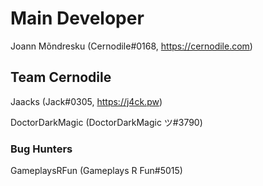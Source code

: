 # Main Developer
Joann Mõndresku (Cernodile#0168, https://cernodile.com)

## Team Cernodile
Jaacks (Jack#0305, https://j4ck.pw)

DoctorDarkMagic (DoctorDarkMagic ツ#3790)

### Bug Hunters
GameplaysRFun (Gameplays R Fun#5015)
